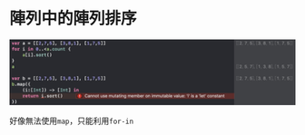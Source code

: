 # 陣列中的陣列排序

![](../.gitbook/assets/ying-mu-kuai-zhao-20190327-xia-wu-3.37.49.png)

好像無法使用`map`，只能利用`for-in`



